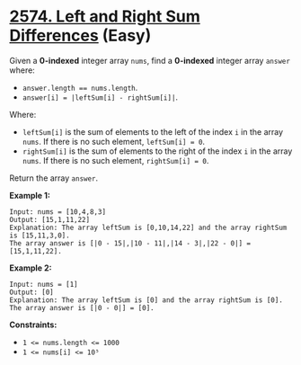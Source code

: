 # [2574. Left and Right Sum Differences][link] (Easy)

[link]: https://leetcode.com/problems/left-and-right-sum-differences/

Given a **0-indexed** integer array `nums`, find a **0-indexed** integer array `answer` where:

- `answer.length == nums.length`.
- `answer[i] = |leftSum[i] - rightSum[i]|`.

Where:

- `leftSum[i]` is the sum of elements to the left of the index `i` in the array `nums`. If there is
no such element, `leftSum[i] = 0`.
- `rightSum[i]` is the sum of elements to the right of the index `i` in the array `nums`. If there is
no such element, `rightSum[i] = 0`.

Return the array `answer`.

**Example 1:**

```
Input: nums = [10,4,8,3]
Output: [15,1,11,22]
Explanation: The array leftSum is [0,10,14,22] and the array rightSum is [15,11,3,0].
The array answer is [|0 - 15|,|10 - 11|,|14 - 3|,|22 - 0|] = [15,1,11,22].
```

**Example 2:**

```
Input: nums = [1]
Output: [0]
Explanation: The array leftSum is [0] and the array rightSum is [0].
The array answer is [|0 - 0|] = [0].
```

**Constraints:**

- `1 <= nums.length <= 1000`
- `1 <= nums[i] <= 10⁵`
